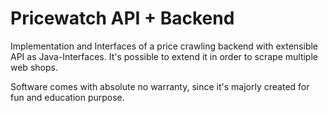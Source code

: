 # Pricewatch API + Backend
Implementation and Interfaces of a price crawling backend with extensible API as Java-Interfaces. It's possible to extend it in order to scrape multiple web shops. 

Software comes with absolute no warranty, since it's majorly created for fun and education purpose. 

